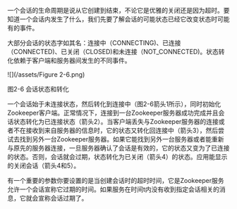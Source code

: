 一个会话的生命周期是说从它创建到结束，不论它是优雅的关闭还是因为超时。要知道一个会话内发生了什么，我们先要了解会话的可能状态已经它改变状态时可能有的事件。

大部分会话的状态字如其名：连接中（CONNECTING\)、已连接（CONNECTED\)、已关闭（CLOSED\)和未连接（NOT\_CONNECTED\)。状态转化依赖于客户端和服务器间发生的不同事件。

![](/assets/Figure 2-6.png)

图2-6 会话状态和转化

一个会话始于未连接状态，然后转化到连接中（图2-6箭头1所示），同时初始化Zookeeper客户端。正常情况下，连接到一台Zookeeper服务器成功完成并且会话状态转化为已连接状态（箭头2）。当客户端丢失与Zookeeper服务器的连接或者不在接收到来自服务器的信息时，它的状态又转化回连接中（箭头3），然后尝试去找到另外一台Zookeeper服务器。如果它能找到另外一台服务器或者能重新与原先的服务器连接，一旦服务器确认了会话是有效的，它的状态又变为了已连接的状态。否则，会话就会过期，状态转化为已关闭（箭头4）的状态。应用能显示的关闭会话（箭头4和5）。

有一个重要的参数你要设置的是当创建会话时的超时时间，它是Zookeeper服务允许一个会话宣称它过期的时间。如果服务在时间t内没有收到指定会话相关的消息，它就会宣称会话过期了。

